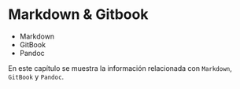 # Markdown & Gitbook

* Markdown
* GitBook
* Pandoc

En este capítulo se muestra la información relacionada con `Markdown`, `GitBook` y `Pandoc`.
